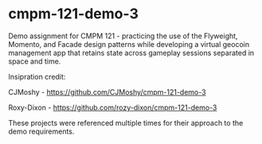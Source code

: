 # cmpm-121-demo-3

Demo assignment for CMPM 121 - practicing the use of the Flyweight, Momento, and Facade design patterns while developing a virtual geocoin management app that retains state across gameplay sessions separated in space and time.

Insipration credit:

CJMoshy -  https://github.com/CJMoshy/cmpm-121-demo-3

Roxy-Dixon - https://github.com/rozy-dixon/cmpm-121-demo-3

These projects were referenced multiple times for their approach to the demo requirements.

